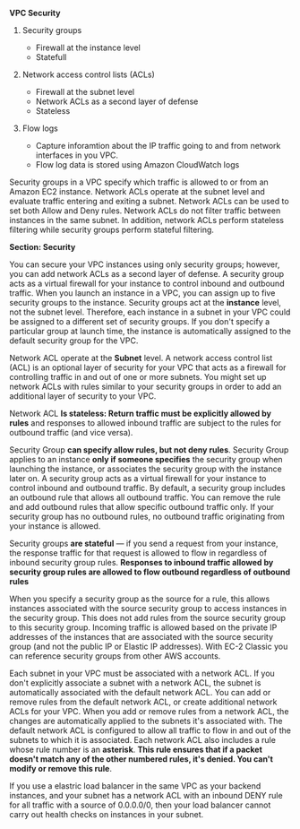 **VPC Security**

1. Security groups
    - Firewall at the instance level
    - Statefull

2. Network access control lists (ACLs)
    - Firewall at the subnet level
    - Network ACLs as a second layer of defense
    - Stateless

3. Flow logs
    - Capture inforamtion about the IP traffic going to and from network interfaces in you VPC.
    - Flow log data is stored using Amazon CloudWatch logs

Security groups in a VPC specify which traffic is allowed to or from an Amazon EC2 instance. Network ACLs operate at the subnet level and evaluate traffic entering and exiting a subnet. Network ACLs can be used to set both Allow and Deny rules. Network ACLs do not filter traffic between instances in the same subnet. In addition, network ACLs perform stateless filtering while security groups perform stateful filtering.

**Section: Security**

You can secure your VPC instances using only security groups; however, you can add network ACLs as a second layer of defense. A security group acts as a virtual firewall for your instance to control inbound and outbound traffic. When you launch an instance in a VPC, you can assign up to five security groups to the instance. Security groups act at the **instance** level, not the subnet level. Therefore, each instance in a subnet in your VPC could be assigned to a different set of security groups. If you don't specify a particular group at launch time, the instance is automatically assigned to the default security group for the VPC.

Network ACL operate at the **Subnet** level. A network access control list (ACL) is an optional layer of security for your VPC that acts as a firewall for controlling traffic in and out of one or more subnets. You might set up network ACLs with rules similar to your security groups in order to add an additional layer of security to your VPC.

Network ACL **Is stateless: Return traffic must be explicitly allowed by rules** and responses to allowed inbound traffic are subject to the rules for outbound traffic (and vice versa).

Security Group **can specify allow rules, but not deny rules**. Security Group applies to an instance **only if someone specifies** the security group when launching the instance, or associates the security group with the instance later on. A security group acts as a virtual firewall for your instance to control inbound and outbound traffic. By default, a security group includes an outbound rule that allows all outbound traffic. You can remove the rule and add outbound rules that allow specific outbound traffic only. If your security group has no outbound rules, no outbound traffic originating from your instance is allowed. 

Security groups **are stateful** — if you send a request from your instance, the response traffic for that request is allowed to flow in regardless of inbound security group rules. **Responses to inbound traffic allowed by security group rules are allowed to flow outbound regardless of outbound rules**

When you specify a security group as the source for a rule, this allows instances associated with the source security group to access instances in the security group. This does not add rules from the source security group to this security group. Incoming traffic is allowed based on the private IP addresses of the instances that are associated with the source security group (and not the public IP or Elastic IP addresses). With EC-2 Classic you can reference security groups from other AWS accounts. 


Each subnet in your VPC must be associated with a network ACL. If you don't explicitly associate a subnet with a network ACL, the subnet is automatically associated with the default network ACL. 
You can add or remove rules from the default network ACL, or create additional network ACLs for your VPC. When you add or remove rules from a network ACL, the changes are automatically applied to the subnets it's associated with.
The default network ACL is configured to allow all traffic to flow in and out of the subnets to which it is associated. Each network ACL also includes a rule whose rule number is an **asterisk**. **This rule ensures that if a packet doesn't match any of the other numbered rules, it's denied. You can't modify or remove this rule**.

If you use a elastric load balancer in the same VPC as your backend instances, and your subnet has a network ACL with an inbound DENY rule for all traffic with a source of 0.0.0.0/0, then your load balancer cannot carry out health checks on instances in your subnet. 



